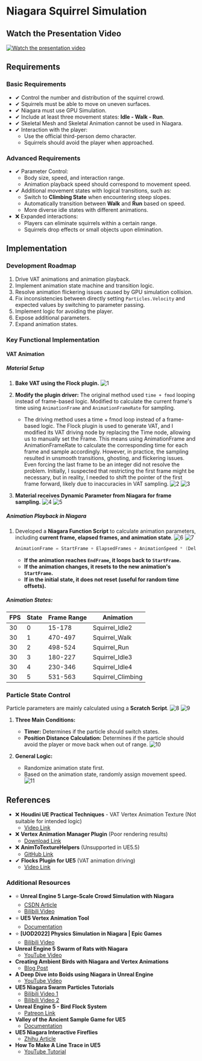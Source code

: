 # Niagara Squirrel Simulation

## Watch the Presentation Video
[![Watch the presentation video](https://github.com/user-attachments/assets/79aeff51-19a1-48e4-be0d-63ce3ec3254b)](https://youtu.be/QcGffWN9aSA)


## Requirements

### Basic Requirements
- ✔ Control the number and distribution of the squirrel crowd.
- ✔ Squirrels must be able to move on uneven surfaces.
- ✔ Niagara must use GPU Simulation.
- ✔ Include at least three movement states: **Idle - Walk - Run**.
- ✔ Skeletal Mesh and Skeletal Animation cannot be used in Niagara.
- ✔ Interaction with the player:
  - Use the official third-person demo character.
  - Squirrels should avoid the player when approached.

### Advanced Requirements
- ✔ Parameter Control:
  - Body size, speed, and interaction range.
  - Animation playback speed should correspond to movement speed.
- ✔ Additional movement states with logical transitions, such as:
  - Switch to **Climbing State** when encountering steep slopes.
  - Automatically transition between **Walk** and **Run** based on speed.
  - More diverse idle states with different animations.
- ❌ Expanded interactions:
  - Players can eliminate squirrels within a certain range.
  - Squirrels drop effects or small objects upon elimination.

## Implementation

### Development Roadmap
1. Drive VAT animations and animation playback.
2. Implement animation state machine and transition logic.
3. Resolve animation flickering issues caused by GPU simulation collision.
4. Fix inconsistencies between directly setting `Particles.Velocity` and expected values by switching to parameter passing.
5. Implement logic for avoiding the player.
6. Expose additional parameters.
7. Expand animation states.

### Key Functional Implementation

#### VAT Animation

##### Material Setup
1. **Bake VAT using the Flock plugin.**
   ![1](https://github.com/user-attachments/assets/ee7da052-1b0c-41d5-8596-5daf1208ee30)
2. **Modify the plugin driver:** The original method used `time + fmod` looping instead of frame-based logic. Modified to calculate the current frame's time using `AnimationFrame` and `AnimationFrameRate` for sampling.
   - The driving method uses a time + fmod loop instead of a frame-based logic. The Flock plugin is used to generate VAT, and I modified its VAT driving node by replacing the Time node, allowing us to manually set the Frame. This means using AnimationFrame and AnimationFrameRate to calculate the corresponding time for each frame and sample accordingly. However, in practice, the sampling resulted in unsmooth transitions, ghosting, and flickering issues. Even forcing the last frame to be an integer did not resolve the problem. Initially, I suspected that restricting the first frame might be necessary, but in reality, I needed to shift the pointer of the first frame forward, likely due to inaccuracies in VAT sampling.
   ![2](https://github.com/user-attachments/assets/103f6c79-7ff9-4726-956b-ed7121752ce5)
   ![3](https://github.com/user-attachments/assets/8b94de90-3887-438c-802f-43c459ae2b4c)

3. **Material receives Dynamic Parameter from Niagara for frame sampling.**
  ![4](https://github.com/user-attachments/assets/15f58e88-6856-464c-8863-62d08579b4ec)
  ![5](https://github.com/user-attachments/assets/948e32c2-4890-476f-a6fb-50fc42a4de3e)


##### Animation Playback in Niagara
1. Developed a **Niagara Function Script** to calculate animation parameters, including **current frame, elapsed frames, and animation state**.
   ![6](https://github.com/user-attachments/assets/64674df9-9c36-4230-a4bc-242aebba15a4)
   ![7](https://github.com/user-attachments/assets/df9912d8-7736-4c82-87d3-a180e6f25d59)


   ```cpp
   AnimationFrame = StartFrame + ElapsedFrames + AnimationSpeed * (DeltaTime * FrameRate)
   ```
   - **If the animation reaches `EndFrame`, it loops back to `StartFrame`.**
   - **If the animation changes, it resets to the new animation's `StartFrame`.**
   - **If in the initial state, it does not reset (useful for random time offsets).**

##### Animation States:
| FPS | State | Frame Range | Animation |
|----|------|-------------|-----------|
| 30 | 0 | 15-178 | Squirrel_Idle2 |
| 30 | 1 | 470-497 | Squirrel_Walk |
| 30 | 2 | 498-524 | Squirrel_Run |
| 30 | 3 | 180-227 | Squirrel_Idle3 |
| 30 | 4 | 230-346 | Squirrel_Idle4 |
| 30 | 5 | 531-563 | Squirrel_Climbing |

### Particle State Control
Particle parameters are mainly calculated using a **Scratch Script**.
   ![8](https://github.com/user-attachments/assets/f9f1d4af-9bae-4aef-acd8-80ba2c4e2e73)
   ![9](https://github.com/user-attachments/assets/abd60ba9-4d33-46d1-9607-e444e0ef5121)


1. **Three Main Conditions:**
   - **Timer:** Determines if the particle should switch states.
   - **Position Distance Calculation:** Determines if the particle should avoid the player or move back when out of range.
   ![10](https://github.com/user-attachments/assets/15f86400-6396-4551-ba0a-843843ba1245)

2. **General Logic:**
   - Randomize animation state first.
   - Based on the animation state, randomly assign movement speed.
   ![11](https://github.com/user-attachments/assets/c352ade0-298a-468e-bb74-041755e07ae4)


## References

- ❌ **Houdini UE Practical Techniques** - VAT Vertex Animation Texture (Not suitable for intended logic)
  - [Video Link](https://www.bilibili.com/video/BV1p34y1G7Po)
- ❌ **Vertex Animation Manager Plugin** (Poor rendering results)
  - [Download Link](https://drive.google.com/file/d/1_ekKL2hLWzBcOC0TmH1_fbrOSarwhhn0/view)
- ❌ **AnimToTextureHelpers** (Unsupported in UE5.5)
  - [GitHub Link](https://github.com/kromond/AnimToTextureHelpers)
- ✔ **Flocks Plugin for UE5** (VAT animation driving)
  - [Video Link](https://www.bilibili.com/video/BV1te411G7T5)


### Additional Resources
- ⭐ **Unreal Engine 5 Large-Scale Crowd Simulation with Niagara**
  - [CSDN Article](https://blog.csdn.net/qq_30100043/article/details/131502503)
  - [Bilibili Video](https://www.bilibili.com/video/BV1FX4y1T7z2)
- ⭐ **UE5 Vertex Animation Tool**
  - [Documentation](https://dev.epicgames.com/documentation/zh-cn/unreal-engine/vertex-animation-tool-in-unreal-engine?application_version=5.5)
- ⭐ **[UOD2022] Physics Simulation in Niagara | Epic Games**
  - [Bilibili Video](https://www.bilibili.com/video/BV1324y1m7nA/)
- **Unreal Engine 5 Swarm of Rats with Niagara**
  - [YouTube Video](https://www.youtube.com/watch?v=NilyMiB1fos)
- **Creating Ambient Birds with Niagara and Vertex Animations**
  - [Blog Post](https://www.chrismccole.com/blog/creating-ambient-birds-in-unreal-with-niagara-and-vertex-animations-continued-advanced#common-issues)
- **A Deep Dive into Boids using Niagara in Unreal Engine**
  - [YouTube Video](https://www.youtube.com/watch?v=9iDA6WMqEyQ)
- **UE5 Niagara Swarm Particles Tutorials**
  - [Bilibili Video 1](https://www.bilibili.com/video/BV11T421i7Az/)
  - [Bilibili Video 2](https://www.bilibili.com/video/BV1XyUXYYEQa)
- **Unreal Engine 5 - Bird Flock System**
  - [Patreon Link](https://www.patreon.com/posts/69414954)
- **Valley of the Ancient Sample Game for UE5**
  - [Documentation](https://dev.epicgames.com/documentation/zh-cn/unreal-engine/valley-of-the-ancient-sample-game-for-unreal-engine)
- **UE5 Niagara Interactive Fireflies**
  - [Zhihu Article](https://zhuanlan.zhihu.com/p/558135767)
- **How To Make A Line Trace in UE5**
  - [YouTube Tutorial](https://www.youtube.com/watch?v=iNXAPs_Xlu8)

